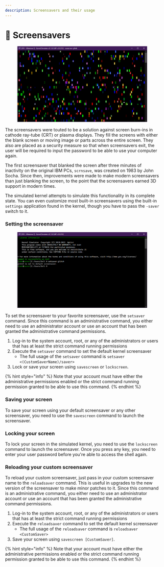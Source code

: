 ```yaml
---
description: Screensavers and their usage
---
```


# 🌌 Screensavers

<figure><img src="../../.gitbook/assets/image (11).png" alt=""><figcaption></figcaption></figure>

The screensavers were touted to be a solution against screen burn-ins in cathode ray-tube (CRT) or plasma displays. They fill the screens with either the blank screen or moving image or parts across the entire screen. They also are placed as a security measure so that when screensavers exit, the user will be required to input the password to be able to use your computer again.

The first screensaver that blanked the screen after three minutes of inactivity on the original IBM PCs, `scrnsave`, was created on 1983 by John Socha. Since then, improvements were made to make modern screensavers than just blanking the screen, to the point that the screensavers earned 3D support in modern times.

The simulated kernel attempts to simulate this functionality in its complete state. You can even customize most built-in screensavers using the built-in `settings` application found in the kernel, though you have to pass the `-saver` switch to it.

### Setting the screensaver

<figure><img src="../../.gitbook/assets/image (34).png" alt=""><figcaption></figcaption></figure>

To set the screensaver to your favorite screensaver, use the `setsaver` command. Since this command is an administrative command, you either need to use an administrator account or use an account that has been granted the administrative command permissions.

1. Log-in to the system account, root, or any of the administrators or users that has at least the strict command running permissions
2. Execute the `setsaver` command to set the default kernel screensaver
   * The full usage of the `setsaver` command is `setsaver <(CustomSaverName)/saver>`
3. Lock or save your screen using `savescreen` or `lockscreen`.

{% hint style="info" %}
Note that your account must have either the administrative permissions enabled or the strict command running permission granted to be able to use this command.
{% endhint %}

### Saving your screen

To save your screen using your default screensaver or any other screensaver, you need to use the `savescreen` command to launch the screensaver.

### Locking your screen

To lock your screen in the simulated kernel, you need to use the `lockscreen` command to launch the screensaver. Once you press any key, you need to enter your user password before you're able to access the shell again.

### Reloading your custom screensaver

To reload your custom screensaver, just pass in your custom screensaver name to the `reloadsaver` command. This is useful in upgrades to the new version of the screensaver to make minor patches to it. Since this command is an administrative command, you either need to use an administrator account or use an account that has been granted the administrative command permissions.

1. Log-in to the system account, root, or any of the administrators or users that has at least the strict command running permissions
2. Execute the `reloadsaver` command to set the default kernel screensaver
   * The full usage of the `reloadsaver` command is `reloadsaver <CustomSaver>`
3. Save your screen using `savescreen [CustomSaver]`.

{% hint style="info" %}
Note that your account must have either the administrative permissions enabled or the strict command running permission granted to be able to use this command.
{% endhint %}
